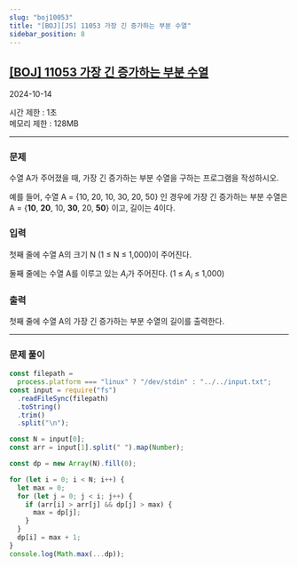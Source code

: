 ```yaml
---
slug: "boj10053"
title: "[BOJ][JS] 11053 가장 긴 증가하는 부분 수열"
sidebar_position: 8
---
```


## [[BOJ] 11053 가장 긴 증가하는 부분 수열](https://www.acmicpc.net/problem/11053)

2024-10-14

시간 제한 : 1초  
메모리 제한 : 128MB

---

### 문제

수열 A가 주어졌을 때, 가장 긴 증가하는 부분 수열을 구하는 프로그램을 작성하시오.

예를 들어, 수열 A = \{10, 20, 10, 30, 20, 50\} 인 경우에 가장 긴 증가하는 부분 수열은 A = \{**10**, **20**, 10, **30**, 20, **50**\} 이고, 길이는 4이다.

### 입력

첫째 줄에 수열 A의 크기 N (1 ≤ N ≤ 1,000)이 주어진다.

둘째 줄에는 수열 A를 이루고 있는 $A_i$가 주어진다. (1 ≤ $A_i$ ≤ 1,000)

### 출력

첫째 줄에 수열 A의 가장 긴 증가하는 부분 수열의 길이를 출력한다.

---

### 문제 풀이

```js
const filepath =
  process.platform === "linux" ? "/dev/stdin" : "../../input.txt";
const input = require("fs")
  .readFileSync(filepath)
  .toString()
  .trim()
  .split("\n");

const N = input[0];
const arr = input[1].split(" ").map(Number);

const dp = new Array(N).fill(0);

for (let i = 0; i < N; i++) {
  let max = 0;
  for (let j = 0; j < i; j++) {
    if (arr[i] > arr[j] && dp[j] > max) {
      max = dp[j];
    }
  }
  dp[i] = max + 1;
}
console.log(Math.max(...dp));
```
